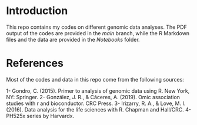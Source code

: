 # Introduction
This repo contains my codes on different genomic data analyses. The PDF output of the codes are provided in the *main* branch, while the R Markdown files and the data are provided in the *Notebooks* folder.

# References
Most of the codes and data in this repo come from the following sources:

1- Gondro, C. (2015). Primer to analysis of genomic data using R. New York, NY: Springer.
2- González, J. R., & Cáceres, A. (2019). Omic association studies with r and bioconductor. CRC Press.
3- Irizarry, R. A., & Love, M. I. (2016). Data analysis for the life sciences with R. Chapman and Hall/CRC.
4- PH525x series by Harvardx.
